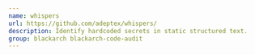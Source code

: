 ```yaml
---
name: whispers
url: https://github.com/adeptex/whispers/
description: Identify hardcoded secrets in static structured text.
group: blackarch blackarch-code-audit
---
```

